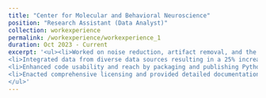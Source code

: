 ```yaml
---
title: "Center for Molecular and Behavioral Neuroscience"
position: "Research Assistant (Data Analyst)"
collection: workexperience
permalink: /workexperience/workexperience_1
duration: Oct 2023 - Current
excerpt: '<ul><li>Worked on noise reduction, artifact removal, and the precise elimination of irrelevant attributes (Python, Numpy, Pandas).</li>
<li>Integrated data from diverse data sources resulting in a 25% increase in dataset completeness and usability.</li>
<li>Enhanced code usability and reach by packaging and publishing Python code on PyPi and Conda. </li>
<li>Enacted comprehensive licensing and provided detailed documentation for Python packages, enhancing compliance.</li>
</ul>'
---
```


<i class="fas fa-award"></i>
<i class="fas fa-award"></i>